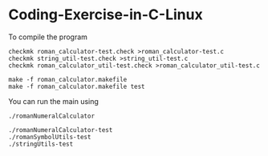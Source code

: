 # Coding-Exercise-in-C-Linux
To compile the program
```
checkmk roman_calculator-test.check >roman_calculator-test.c
checkmk string_util-test.check >string_util-test.c
checkmk roman_calculator_util-test.check >roman_calculator_util-test.c

make -f roman_calculator.makefile
make -f roman_calculator.makefile test
```
You can run the main using 
```
./romanNumeralCalculator

./romanNumeralCalculator-test
./romanSymbolUtils-test 
./stringUtils-test
